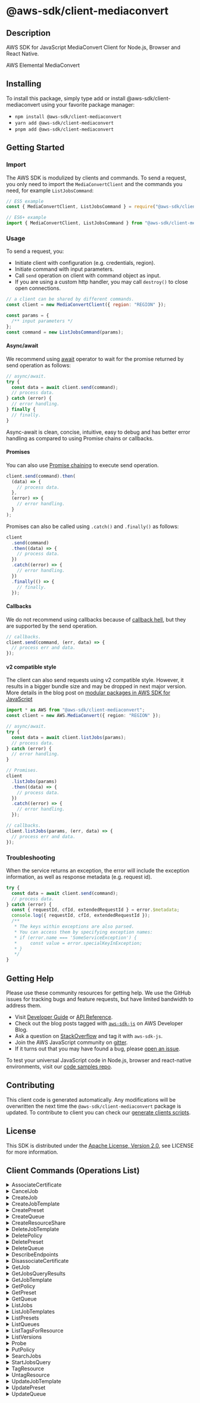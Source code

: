 <!-- generated file, do not edit directly -->

# @aws-sdk/client-mediaconvert

## Description

AWS SDK for JavaScript MediaConvert Client for Node.js, Browser and React Native.

AWS Elemental MediaConvert

## Installing

To install this package, simply type add or install @aws-sdk/client-mediaconvert
using your favorite package manager:

- `npm install @aws-sdk/client-mediaconvert`
- `yarn add @aws-sdk/client-mediaconvert`
- `pnpm add @aws-sdk/client-mediaconvert`

## Getting Started

### Import

The AWS SDK is modulized by clients and commands.
To send a request, you only need to import the `MediaConvertClient` and
the commands you need, for example `ListJobsCommand`:

```js
// ES5 example
const { MediaConvertClient, ListJobsCommand } = require("@aws-sdk/client-mediaconvert");
```

```ts
// ES6+ example
import { MediaConvertClient, ListJobsCommand } from "@aws-sdk/client-mediaconvert";
```

### Usage

To send a request, you:

- Initiate client with configuration (e.g. credentials, region).
- Initiate command with input parameters.
- Call `send` operation on client with command object as input.
- If you are using a custom http handler, you may call `destroy()` to close open connections.

```js
// a client can be shared by different commands.
const client = new MediaConvertClient({ region: "REGION" });

const params = {
  /** input parameters */
};
const command = new ListJobsCommand(params);
```

#### Async/await

We recommend using [await](https://developer.mozilla.org/en-US/docs/Web/JavaScript/Reference/Operators/await)
operator to wait for the promise returned by send operation as follows:

```js
// async/await.
try {
  const data = await client.send(command);
  // process data.
} catch (error) {
  // error handling.
} finally {
  // finally.
}
```

Async-await is clean, concise, intuitive, easy to debug and has better error handling
as compared to using Promise chains or callbacks.

#### Promises

You can also use [Promise chaining](https://developer.mozilla.org/en-US/docs/Web/JavaScript/Guide/Using_promises#chaining)
to execute send operation.

```js
client.send(command).then(
  (data) => {
    // process data.
  },
  (error) => {
    // error handling.
  }
);
```

Promises can also be called using `.catch()` and `.finally()` as follows:

```js
client
  .send(command)
  .then((data) => {
    // process data.
  })
  .catch((error) => {
    // error handling.
  })
  .finally(() => {
    // finally.
  });
```

#### Callbacks

We do not recommend using callbacks because of [callback hell](http://callbackhell.com/),
but they are supported by the send operation.

```js
// callbacks.
client.send(command, (err, data) => {
  // process err and data.
});
```

#### v2 compatible style

The client can also send requests using v2 compatible style.
However, it results in a bigger bundle size and may be dropped in next major version. More details in the blog post
on [modular packages in AWS SDK for JavaScript](https://aws.amazon.com/blogs/developer/modular-packages-in-aws-sdk-for-javascript/)

```ts
import * as AWS from "@aws-sdk/client-mediaconvert";
const client = new AWS.MediaConvert({ region: "REGION" });

// async/await.
try {
  const data = await client.listJobs(params);
  // process data.
} catch (error) {
  // error handling.
}

// Promises.
client
  .listJobs(params)
  .then((data) => {
    // process data.
  })
  .catch((error) => {
    // error handling.
  });

// callbacks.
client.listJobs(params, (err, data) => {
  // process err and data.
});
```

### Troubleshooting

When the service returns an exception, the error will include the exception information,
as well as response metadata (e.g. request id).

```js
try {
  const data = await client.send(command);
  // process data.
} catch (error) {
  const { requestId, cfId, extendedRequestId } = error.$metadata;
  console.log({ requestId, cfId, extendedRequestId });
  /**
   * The keys within exceptions are also parsed.
   * You can access them by specifying exception names:
   * if (error.name === 'SomeServiceException') {
   *     const value = error.specialKeyInException;
   * }
   */
}
```

## Getting Help

Please use these community resources for getting help.
We use the GitHub issues for tracking bugs and feature requests, but have limited bandwidth to address them.

- Visit [Developer Guide](https://docs.aws.amazon.com/sdk-for-javascript/v3/developer-guide/welcome.html)
  or [API Reference](https://docs.aws.amazon.com/AWSJavaScriptSDK/v3/latest/index.html).
- Check out the blog posts tagged with [`aws-sdk-js`](https://aws.amazon.com/blogs/developer/tag/aws-sdk-js/)
  on AWS Developer Blog.
- Ask a question on [StackOverflow](https://stackoverflow.com/questions/tagged/aws-sdk-js) and tag it with `aws-sdk-js`.
- Join the AWS JavaScript community on [gitter](https://gitter.im/aws/aws-sdk-js-v3).
- If it turns out that you may have found a bug, please [open an issue](https://github.com/aws/aws-sdk-js-v3/issues/new/choose).

To test your universal JavaScript code in Node.js, browser and react-native environments,
visit our [code samples repo](https://github.com/aws-samples/aws-sdk-js-tests).

## Contributing

This client code is generated automatically. Any modifications will be overwritten the next time the `@aws-sdk/client-mediaconvert` package is updated.
To contribute to client you can check our [generate clients scripts](https://github.com/aws/aws-sdk-js-v3/tree/main/scripts/generate-clients).

## License

This SDK is distributed under the
[Apache License, Version 2.0](http://www.apache.org/licenses/LICENSE-2.0),
see LICENSE for more information.

## Client Commands (Operations List)

<details>
<summary>
AssociateCertificate
</summary>

[Command API Reference](https://docs.aws.amazon.com/AWSJavaScriptSDK/v3/latest/client/mediaconvert/command/AssociateCertificateCommand/) / [Input](https://docs.aws.amazon.com/AWSJavaScriptSDK/v3/latest/Package/-aws-sdk-client-mediaconvert/Interface/AssociateCertificateCommandInput/) / [Output](https://docs.aws.amazon.com/AWSJavaScriptSDK/v3/latest/Package/-aws-sdk-client-mediaconvert/Interface/AssociateCertificateCommandOutput/)

</details>
<details>
<summary>
CancelJob
</summary>

[Command API Reference](https://docs.aws.amazon.com/AWSJavaScriptSDK/v3/latest/client/mediaconvert/command/CancelJobCommand/) / [Input](https://docs.aws.amazon.com/AWSJavaScriptSDK/v3/latest/Package/-aws-sdk-client-mediaconvert/Interface/CancelJobCommandInput/) / [Output](https://docs.aws.amazon.com/AWSJavaScriptSDK/v3/latest/Package/-aws-sdk-client-mediaconvert/Interface/CancelJobCommandOutput/)

</details>
<details>
<summary>
CreateJob
</summary>

[Command API Reference](https://docs.aws.amazon.com/AWSJavaScriptSDK/v3/latest/client/mediaconvert/command/CreateJobCommand/) / [Input](https://docs.aws.amazon.com/AWSJavaScriptSDK/v3/latest/Package/-aws-sdk-client-mediaconvert/Interface/CreateJobCommandInput/) / [Output](https://docs.aws.amazon.com/AWSJavaScriptSDK/v3/latest/Package/-aws-sdk-client-mediaconvert/Interface/CreateJobCommandOutput/)

</details>
<details>
<summary>
CreateJobTemplate
</summary>

[Command API Reference](https://docs.aws.amazon.com/AWSJavaScriptSDK/v3/latest/client/mediaconvert/command/CreateJobTemplateCommand/) / [Input](https://docs.aws.amazon.com/AWSJavaScriptSDK/v3/latest/Package/-aws-sdk-client-mediaconvert/Interface/CreateJobTemplateCommandInput/) / [Output](https://docs.aws.amazon.com/AWSJavaScriptSDK/v3/latest/Package/-aws-sdk-client-mediaconvert/Interface/CreateJobTemplateCommandOutput/)

</details>
<details>
<summary>
CreatePreset
</summary>

[Command API Reference](https://docs.aws.amazon.com/AWSJavaScriptSDK/v3/latest/client/mediaconvert/command/CreatePresetCommand/) / [Input](https://docs.aws.amazon.com/AWSJavaScriptSDK/v3/latest/Package/-aws-sdk-client-mediaconvert/Interface/CreatePresetCommandInput/) / [Output](https://docs.aws.amazon.com/AWSJavaScriptSDK/v3/latest/Package/-aws-sdk-client-mediaconvert/Interface/CreatePresetCommandOutput/)

</details>
<details>
<summary>
CreateQueue
</summary>

[Command API Reference](https://docs.aws.amazon.com/AWSJavaScriptSDK/v3/latest/client/mediaconvert/command/CreateQueueCommand/) / [Input](https://docs.aws.amazon.com/AWSJavaScriptSDK/v3/latest/Package/-aws-sdk-client-mediaconvert/Interface/CreateQueueCommandInput/) / [Output](https://docs.aws.amazon.com/AWSJavaScriptSDK/v3/latest/Package/-aws-sdk-client-mediaconvert/Interface/CreateQueueCommandOutput/)

</details>
<details>
<summary>
CreateResourceShare
</summary>

[Command API Reference](https://docs.aws.amazon.com/AWSJavaScriptSDK/v3/latest/client/mediaconvert/command/CreateResourceShareCommand/) / [Input](https://docs.aws.amazon.com/AWSJavaScriptSDK/v3/latest/Package/-aws-sdk-client-mediaconvert/Interface/CreateResourceShareCommandInput/) / [Output](https://docs.aws.amazon.com/AWSJavaScriptSDK/v3/latest/Package/-aws-sdk-client-mediaconvert/Interface/CreateResourceShareCommandOutput/)

</details>
<details>
<summary>
DeleteJobTemplate
</summary>

[Command API Reference](https://docs.aws.amazon.com/AWSJavaScriptSDK/v3/latest/client/mediaconvert/command/DeleteJobTemplateCommand/) / [Input](https://docs.aws.amazon.com/AWSJavaScriptSDK/v3/latest/Package/-aws-sdk-client-mediaconvert/Interface/DeleteJobTemplateCommandInput/) / [Output](https://docs.aws.amazon.com/AWSJavaScriptSDK/v3/latest/Package/-aws-sdk-client-mediaconvert/Interface/DeleteJobTemplateCommandOutput/)

</details>
<details>
<summary>
DeletePolicy
</summary>

[Command API Reference](https://docs.aws.amazon.com/AWSJavaScriptSDK/v3/latest/client/mediaconvert/command/DeletePolicyCommand/) / [Input](https://docs.aws.amazon.com/AWSJavaScriptSDK/v3/latest/Package/-aws-sdk-client-mediaconvert/Interface/DeletePolicyCommandInput/) / [Output](https://docs.aws.amazon.com/AWSJavaScriptSDK/v3/latest/Package/-aws-sdk-client-mediaconvert/Interface/DeletePolicyCommandOutput/)

</details>
<details>
<summary>
DeletePreset
</summary>

[Command API Reference](https://docs.aws.amazon.com/AWSJavaScriptSDK/v3/latest/client/mediaconvert/command/DeletePresetCommand/) / [Input](https://docs.aws.amazon.com/AWSJavaScriptSDK/v3/latest/Package/-aws-sdk-client-mediaconvert/Interface/DeletePresetCommandInput/) / [Output](https://docs.aws.amazon.com/AWSJavaScriptSDK/v3/latest/Package/-aws-sdk-client-mediaconvert/Interface/DeletePresetCommandOutput/)

</details>
<details>
<summary>
DeleteQueue
</summary>

[Command API Reference](https://docs.aws.amazon.com/AWSJavaScriptSDK/v3/latest/client/mediaconvert/command/DeleteQueueCommand/) / [Input](https://docs.aws.amazon.com/AWSJavaScriptSDK/v3/latest/Package/-aws-sdk-client-mediaconvert/Interface/DeleteQueueCommandInput/) / [Output](https://docs.aws.amazon.com/AWSJavaScriptSDK/v3/latest/Package/-aws-sdk-client-mediaconvert/Interface/DeleteQueueCommandOutput/)

</details>
<details>
<summary>
DescribeEndpoints
</summary>

[Command API Reference](https://docs.aws.amazon.com/AWSJavaScriptSDK/v3/latest/client/mediaconvert/command/DescribeEndpointsCommand/) / [Input](https://docs.aws.amazon.com/AWSJavaScriptSDK/v3/latest/Package/-aws-sdk-client-mediaconvert/Interface/DescribeEndpointsCommandInput/) / [Output](https://docs.aws.amazon.com/AWSJavaScriptSDK/v3/latest/Package/-aws-sdk-client-mediaconvert/Interface/DescribeEndpointsCommandOutput/)

</details>
<details>
<summary>
DisassociateCertificate
</summary>

[Command API Reference](https://docs.aws.amazon.com/AWSJavaScriptSDK/v3/latest/client/mediaconvert/command/DisassociateCertificateCommand/) / [Input](https://docs.aws.amazon.com/AWSJavaScriptSDK/v3/latest/Package/-aws-sdk-client-mediaconvert/Interface/DisassociateCertificateCommandInput/) / [Output](https://docs.aws.amazon.com/AWSJavaScriptSDK/v3/latest/Package/-aws-sdk-client-mediaconvert/Interface/DisassociateCertificateCommandOutput/)

</details>
<details>
<summary>
GetJob
</summary>

[Command API Reference](https://docs.aws.amazon.com/AWSJavaScriptSDK/v3/latest/client/mediaconvert/command/GetJobCommand/) / [Input](https://docs.aws.amazon.com/AWSJavaScriptSDK/v3/latest/Package/-aws-sdk-client-mediaconvert/Interface/GetJobCommandInput/) / [Output](https://docs.aws.amazon.com/AWSJavaScriptSDK/v3/latest/Package/-aws-sdk-client-mediaconvert/Interface/GetJobCommandOutput/)

</details>
<details>
<summary>
GetJobsQueryResults
</summary>

[Command API Reference](https://docs.aws.amazon.com/AWSJavaScriptSDK/v3/latest/client/mediaconvert/command/GetJobsQueryResultsCommand/) / [Input](https://docs.aws.amazon.com/AWSJavaScriptSDK/v3/latest/Package/-aws-sdk-client-mediaconvert/Interface/GetJobsQueryResultsCommandInput/) / [Output](https://docs.aws.amazon.com/AWSJavaScriptSDK/v3/latest/Package/-aws-sdk-client-mediaconvert/Interface/GetJobsQueryResultsCommandOutput/)

</details>
<details>
<summary>
GetJobTemplate
</summary>

[Command API Reference](https://docs.aws.amazon.com/AWSJavaScriptSDK/v3/latest/client/mediaconvert/command/GetJobTemplateCommand/) / [Input](https://docs.aws.amazon.com/AWSJavaScriptSDK/v3/latest/Package/-aws-sdk-client-mediaconvert/Interface/GetJobTemplateCommandInput/) / [Output](https://docs.aws.amazon.com/AWSJavaScriptSDK/v3/latest/Package/-aws-sdk-client-mediaconvert/Interface/GetJobTemplateCommandOutput/)

</details>
<details>
<summary>
GetPolicy
</summary>

[Command API Reference](https://docs.aws.amazon.com/AWSJavaScriptSDK/v3/latest/client/mediaconvert/command/GetPolicyCommand/) / [Input](https://docs.aws.amazon.com/AWSJavaScriptSDK/v3/latest/Package/-aws-sdk-client-mediaconvert/Interface/GetPolicyCommandInput/) / [Output](https://docs.aws.amazon.com/AWSJavaScriptSDK/v3/latest/Package/-aws-sdk-client-mediaconvert/Interface/GetPolicyCommandOutput/)

</details>
<details>
<summary>
GetPreset
</summary>

[Command API Reference](https://docs.aws.amazon.com/AWSJavaScriptSDK/v3/latest/client/mediaconvert/command/GetPresetCommand/) / [Input](https://docs.aws.amazon.com/AWSJavaScriptSDK/v3/latest/Package/-aws-sdk-client-mediaconvert/Interface/GetPresetCommandInput/) / [Output](https://docs.aws.amazon.com/AWSJavaScriptSDK/v3/latest/Package/-aws-sdk-client-mediaconvert/Interface/GetPresetCommandOutput/)

</details>
<details>
<summary>
GetQueue
</summary>

[Command API Reference](https://docs.aws.amazon.com/AWSJavaScriptSDK/v3/latest/client/mediaconvert/command/GetQueueCommand/) / [Input](https://docs.aws.amazon.com/AWSJavaScriptSDK/v3/latest/Package/-aws-sdk-client-mediaconvert/Interface/GetQueueCommandInput/) / [Output](https://docs.aws.amazon.com/AWSJavaScriptSDK/v3/latest/Package/-aws-sdk-client-mediaconvert/Interface/GetQueueCommandOutput/)

</details>
<details>
<summary>
ListJobs
</summary>

[Command API Reference](https://docs.aws.amazon.com/AWSJavaScriptSDK/v3/latest/client/mediaconvert/command/ListJobsCommand/) / [Input](https://docs.aws.amazon.com/AWSJavaScriptSDK/v3/latest/Package/-aws-sdk-client-mediaconvert/Interface/ListJobsCommandInput/) / [Output](https://docs.aws.amazon.com/AWSJavaScriptSDK/v3/latest/Package/-aws-sdk-client-mediaconvert/Interface/ListJobsCommandOutput/)

</details>
<details>
<summary>
ListJobTemplates
</summary>

[Command API Reference](https://docs.aws.amazon.com/AWSJavaScriptSDK/v3/latest/client/mediaconvert/command/ListJobTemplatesCommand/) / [Input](https://docs.aws.amazon.com/AWSJavaScriptSDK/v3/latest/Package/-aws-sdk-client-mediaconvert/Interface/ListJobTemplatesCommandInput/) / [Output](https://docs.aws.amazon.com/AWSJavaScriptSDK/v3/latest/Package/-aws-sdk-client-mediaconvert/Interface/ListJobTemplatesCommandOutput/)

</details>
<details>
<summary>
ListPresets
</summary>

[Command API Reference](https://docs.aws.amazon.com/AWSJavaScriptSDK/v3/latest/client/mediaconvert/command/ListPresetsCommand/) / [Input](https://docs.aws.amazon.com/AWSJavaScriptSDK/v3/latest/Package/-aws-sdk-client-mediaconvert/Interface/ListPresetsCommandInput/) / [Output](https://docs.aws.amazon.com/AWSJavaScriptSDK/v3/latest/Package/-aws-sdk-client-mediaconvert/Interface/ListPresetsCommandOutput/)

</details>
<details>
<summary>
ListQueues
</summary>

[Command API Reference](https://docs.aws.amazon.com/AWSJavaScriptSDK/v3/latest/client/mediaconvert/command/ListQueuesCommand/) / [Input](https://docs.aws.amazon.com/AWSJavaScriptSDK/v3/latest/Package/-aws-sdk-client-mediaconvert/Interface/ListQueuesCommandInput/) / [Output](https://docs.aws.amazon.com/AWSJavaScriptSDK/v3/latest/Package/-aws-sdk-client-mediaconvert/Interface/ListQueuesCommandOutput/)

</details>
<details>
<summary>
ListTagsForResource
</summary>

[Command API Reference](https://docs.aws.amazon.com/AWSJavaScriptSDK/v3/latest/client/mediaconvert/command/ListTagsForResourceCommand/) / [Input](https://docs.aws.amazon.com/AWSJavaScriptSDK/v3/latest/Package/-aws-sdk-client-mediaconvert/Interface/ListTagsForResourceCommandInput/) / [Output](https://docs.aws.amazon.com/AWSJavaScriptSDK/v3/latest/Package/-aws-sdk-client-mediaconvert/Interface/ListTagsForResourceCommandOutput/)

</details>
<details>
<summary>
ListVersions
</summary>

[Command API Reference](https://docs.aws.amazon.com/AWSJavaScriptSDK/v3/latest/client/mediaconvert/command/ListVersionsCommand/) / [Input](https://docs.aws.amazon.com/AWSJavaScriptSDK/v3/latest/Package/-aws-sdk-client-mediaconvert/Interface/ListVersionsCommandInput/) / [Output](https://docs.aws.amazon.com/AWSJavaScriptSDK/v3/latest/Package/-aws-sdk-client-mediaconvert/Interface/ListVersionsCommandOutput/)

</details>
<details>
<summary>
Probe
</summary>

[Command API Reference](https://docs.aws.amazon.com/AWSJavaScriptSDK/v3/latest/client/mediaconvert/command/ProbeCommand/) / [Input](https://docs.aws.amazon.com/AWSJavaScriptSDK/v3/latest/Package/-aws-sdk-client-mediaconvert/Interface/ProbeCommandInput/) / [Output](https://docs.aws.amazon.com/AWSJavaScriptSDK/v3/latest/Package/-aws-sdk-client-mediaconvert/Interface/ProbeCommandOutput/)

</details>
<details>
<summary>
PutPolicy
</summary>

[Command API Reference](https://docs.aws.amazon.com/AWSJavaScriptSDK/v3/latest/client/mediaconvert/command/PutPolicyCommand/) / [Input](https://docs.aws.amazon.com/AWSJavaScriptSDK/v3/latest/Package/-aws-sdk-client-mediaconvert/Interface/PutPolicyCommandInput/) / [Output](https://docs.aws.amazon.com/AWSJavaScriptSDK/v3/latest/Package/-aws-sdk-client-mediaconvert/Interface/PutPolicyCommandOutput/)

</details>
<details>
<summary>
SearchJobs
</summary>

[Command API Reference](https://docs.aws.amazon.com/AWSJavaScriptSDK/v3/latest/client/mediaconvert/command/SearchJobsCommand/) / [Input](https://docs.aws.amazon.com/AWSJavaScriptSDK/v3/latest/Package/-aws-sdk-client-mediaconvert/Interface/SearchJobsCommandInput/) / [Output](https://docs.aws.amazon.com/AWSJavaScriptSDK/v3/latest/Package/-aws-sdk-client-mediaconvert/Interface/SearchJobsCommandOutput/)

</details>
<details>
<summary>
StartJobsQuery
</summary>

[Command API Reference](https://docs.aws.amazon.com/AWSJavaScriptSDK/v3/latest/client/mediaconvert/command/StartJobsQueryCommand/) / [Input](https://docs.aws.amazon.com/AWSJavaScriptSDK/v3/latest/Package/-aws-sdk-client-mediaconvert/Interface/StartJobsQueryCommandInput/) / [Output](https://docs.aws.amazon.com/AWSJavaScriptSDK/v3/latest/Package/-aws-sdk-client-mediaconvert/Interface/StartJobsQueryCommandOutput/)

</details>
<details>
<summary>
TagResource
</summary>

[Command API Reference](https://docs.aws.amazon.com/AWSJavaScriptSDK/v3/latest/client/mediaconvert/command/TagResourceCommand/) / [Input](https://docs.aws.amazon.com/AWSJavaScriptSDK/v3/latest/Package/-aws-sdk-client-mediaconvert/Interface/TagResourceCommandInput/) / [Output](https://docs.aws.amazon.com/AWSJavaScriptSDK/v3/latest/Package/-aws-sdk-client-mediaconvert/Interface/TagResourceCommandOutput/)

</details>
<details>
<summary>
UntagResource
</summary>

[Command API Reference](https://docs.aws.amazon.com/AWSJavaScriptSDK/v3/latest/client/mediaconvert/command/UntagResourceCommand/) / [Input](https://docs.aws.amazon.com/AWSJavaScriptSDK/v3/latest/Package/-aws-sdk-client-mediaconvert/Interface/UntagResourceCommandInput/) / [Output](https://docs.aws.amazon.com/AWSJavaScriptSDK/v3/latest/Package/-aws-sdk-client-mediaconvert/Interface/UntagResourceCommandOutput/)

</details>
<details>
<summary>
UpdateJobTemplate
</summary>

[Command API Reference](https://docs.aws.amazon.com/AWSJavaScriptSDK/v3/latest/client/mediaconvert/command/UpdateJobTemplateCommand/) / [Input](https://docs.aws.amazon.com/AWSJavaScriptSDK/v3/latest/Package/-aws-sdk-client-mediaconvert/Interface/UpdateJobTemplateCommandInput/) / [Output](https://docs.aws.amazon.com/AWSJavaScriptSDK/v3/latest/Package/-aws-sdk-client-mediaconvert/Interface/UpdateJobTemplateCommandOutput/)

</details>
<details>
<summary>
UpdatePreset
</summary>

[Command API Reference](https://docs.aws.amazon.com/AWSJavaScriptSDK/v3/latest/client/mediaconvert/command/UpdatePresetCommand/) / [Input](https://docs.aws.amazon.com/AWSJavaScriptSDK/v3/latest/Package/-aws-sdk-client-mediaconvert/Interface/UpdatePresetCommandInput/) / [Output](https://docs.aws.amazon.com/AWSJavaScriptSDK/v3/latest/Package/-aws-sdk-client-mediaconvert/Interface/UpdatePresetCommandOutput/)

</details>
<details>
<summary>
UpdateQueue
</summary>

[Command API Reference](https://docs.aws.amazon.com/AWSJavaScriptSDK/v3/latest/client/mediaconvert/command/UpdateQueueCommand/) / [Input](https://docs.aws.amazon.com/AWSJavaScriptSDK/v3/latest/Package/-aws-sdk-client-mediaconvert/Interface/UpdateQueueCommandInput/) / [Output](https://docs.aws.amazon.com/AWSJavaScriptSDK/v3/latest/Package/-aws-sdk-client-mediaconvert/Interface/UpdateQueueCommandOutput/)

</details>
